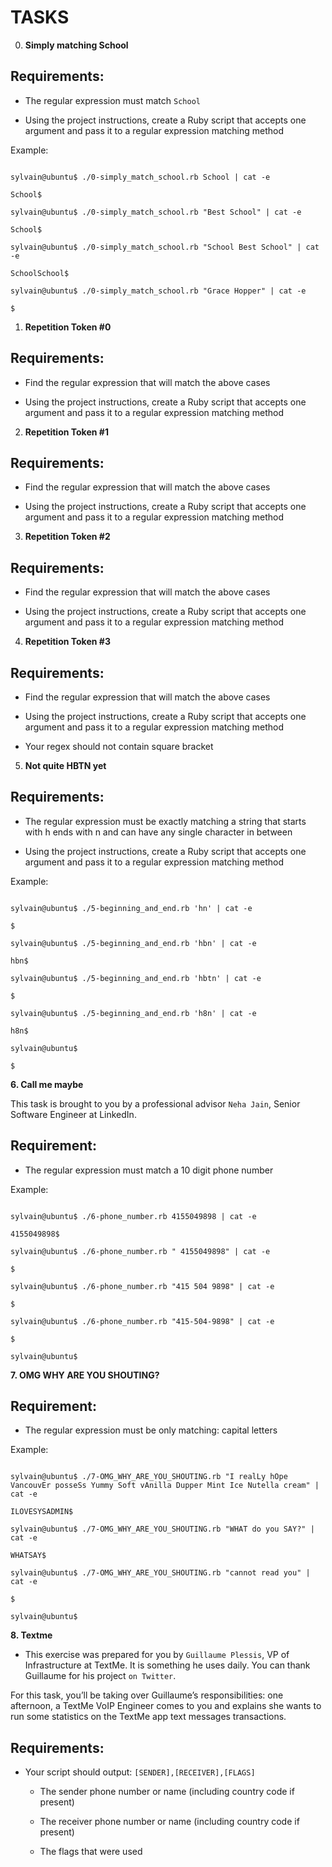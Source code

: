 # TASKS



0. **Simply matching School**

## Requirements:



- The regular expression must match `School`

- Using the project instructions, create a Ruby script that accepts one argument and pass it to a regular expression matching method

Example:

```

sylvain@ubuntu$ ./0-simply_match_school.rb School | cat -e

School$

sylvain@ubuntu$ ./0-simply_match_school.rb "Best School" | cat -e

School$

sylvain@ubuntu$ ./0-simply_match_school.rb "School Best School" | cat -e

SchoolSchool$

sylvain@ubuntu$ ./0-simply_match_school.rb "Grace Hopper" | cat -e

$

```



1.  **Repetition Token #0**

## Requirements:



- Find the regular expression that will match the above cases

- Using the project instructions, create a Ruby script that accepts one argument and pass it to a regular expression matching method



2. **Repetition Token #1**

## Requirements:

- Find the regular expression that will match the above cases

- Using the project instructions, create a Ruby script that accepts one argument and pass it to a regular expression matching method



3. **Repetition Token #2**

## Requirements:



- Find the regular expression that will match the above cases

- Using the project instructions, create a Ruby script that accepts one argument and pass it to a regular expression matching method



4. **Repetition Token #3**

## Requirements:



- Find the regular expression that will match the above cases

- Using the project instructions, create a Ruby script that accepts one argument and pass it to a regular expression matching method

- Your regex should not contain square bracket



5. **Not quite HBTN yet**

## Requirements:



- The regular expression must be exactly matching a string that starts with h ends with n and can have any single character in between

- Using the project instructions, create a Ruby script that accepts one argument and pass it to a regular expression matching method

Example:



```

sylvain@ubuntu$ ./5-beginning_and_end.rb 'hn' | cat -e

$

sylvain@ubuntu$ ./5-beginning_and_end.rb 'hbn' | cat -e

hbn$

sylvain@ubuntu$ ./5-beginning_and_end.rb 'hbtn' | cat -e

$

sylvain@ubuntu$ ./5-beginning_and_end.rb 'h8n' | cat -e

h8n$

sylvain@ubuntu$

$

```



**6. Call me maybe**

This task is brought to you by a professional advisor `Neha Jain`, Senior Software Engineer at LinkedIn.



## Requirement:



- The regular expression must match a 10 digit phone number

Example:

```

sylvain@ubuntu$ ./6-phone_number.rb 4155049898 | cat -e

4155049898$

sylvain@ubuntu$ ./6-phone_number.rb " 4155049898" | cat -e

$

sylvain@ubuntu$ ./6-phone_number.rb "415 504 9898" | cat -e

$

sylvain@ubuntu$ ./6-phone_number.rb "415-504-9898" | cat -e

$

sylvain@ubuntu$

```



**7. OMG WHY ARE YOU SHOUTING?**

## Requirement:



- The regular expression must be only matching: capital letters

Example:

```

sylvain@ubuntu$ ./7-OMG_WHY_ARE_YOU_SHOUTING.rb "I realLy hOpe VancouvEr posseSs Yummy Soft vAnilla Dupper Mint Ice Nutella cream" | cat -e

ILOVESYSADMIN$

sylvain@ubuntu$ ./7-OMG_WHY_ARE_YOU_SHOUTING.rb "WHAT do you SAY?" | cat -e

WHATSAY$

sylvain@ubuntu$ ./7-OMG_WHY_ARE_YOU_SHOUTING.rb "cannot read you" | cat -e

$

sylvain@ubuntu$

```

**8. Textme**

- This exercise was prepared for you by `Guillaume Plessis`, VP of Infrastructure at TextMe. It is something he uses daily. You can thank Guillaume for his project `on Twitter`.



For this task, you’ll be taking over Guillaume’s responsibilities: one afternoon, a TextMe VoIP Engineer comes to you and explains she wants to run some statistics on the TextMe app text messages transactions.



## Requirements:



- Your script should output: `[SENDER],[RECEIVER],[FLAGS]`

    - The sender phone number or name (including country code if present)

    - The receiver phone number or name (including country code if present)

    - The flags that were used
